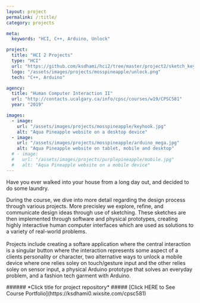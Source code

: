 ```yaml
---
layout: project
permalink: /:title/
category: projects

meta:
  keywords: "HCI, C++, Arduino, Unlock"

project:
  title: "HCI 2 Projects"
  type: "HCI"
  url: "https://github.com/ksdhami/hci2/tree/master/project2/sketch_keyHook"
  logo: "/assets/images/projects/mosspineapple/unlock.png"
  tech: "C++, Arduino"

agency:
  title: "Human Computer Interaction II"
  url: "http://contacts.ucalgary.ca/info/cpsc/courses/w19/CPSC581"
  year: "2019"

images:
  - image:
    url: "/assets/images/projects/mosspineapple/keyhook.jpg"
    alt: "Aqua Pineapple website on a desktop device"
  - image:
    url: "/assets/images/projects/mosspineapple/arduino_mega.jpg"
    alt: "Aqua Pineapple website on tablet, mobile and desktop"
  # - image:
  #   url: "/assets/images/projects/purplepineapple/mobile.jpg"
  #   alt: "Aqua Pineapple website on a mobile device"
---
```

<p>Have you ever walked into your house from a long day out, and decided to do some laundry. 

During the course, we dive into more detail regarding the design process through various projects. More precisley we explore, refine, and communicate design ideas through use of sketching. These sketches are then implemented through software and physical prototypes, creating highly interactive human computer interfaces which are used as solutions to a variety of real-world problems.
<br> <br>
Projects include creating a softare application where the central interaction is a singular button where the interaction represents some aspect of a clients personality or character, two alternative ways to unlock a mobile device where one relies soley on touch/gesture input and the other relies soley on sensor input, a physical Arduino prototype that solves an everyday problem, and a fashion tech garment with Arduino. 
<br>
</p>
###### *Click title for project repository*
##### [Click HERE to See Course Portfolio](https://ksdhami0.wixsite.com/cpsc581)
